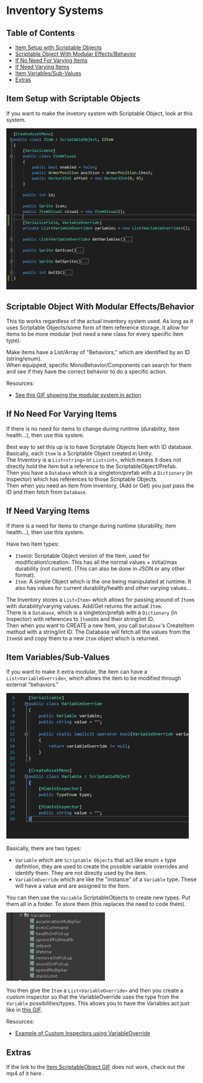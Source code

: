# Inventory Systems

## Table of Contents

- [Item Setup with Scriptable Objects](#item-setup-with-scriptable-objects)
- [Scriptable Object With Modular Effects/Behavior](#scriptable-object-with-modular-effectsbehavior)
- [If No Need For Varying Items](#if-no-need-for-varying-items)
- [If Need Varying Items](#if-need-varying-items)
- [Item Variables/Sub-Values](#item-variablessub-values)
- [Extras](#extras)

## Item Setup with Scriptable Objects

If you want to make the invetory system with Scriptable Object, look at this system.

![Image of Item Code](ModularItemSO.png)

## Scriptable Object With Modular Effects/Behavior

This tip works regardless of the actual inventory system used. As long as it uses Scriptable Objects/some form of Item reference storage. It allow for items to be more modular (not need a new class for every specific item type).  

Make items have a List/Array of "Behaviors," which are identified by an ID (string/enum).  
When equipped, specific MonoBehavior/Components can search for them and see if they have the correct behavior to do a specific action.

Resources:

- [See this GIF showing the modular system in action](https://streamable.com/926i5)

## If No Need For Varying Items

If there is no need for items to change during runtime (durability, item health...), then use this system.

Best way to set this up is to have Scriptable Objects Item with ID database.  
Basically, each `Item` is a Scriptable Object created in Unity.  
The Inventory is a `List<string>` or `List<int>`, which means it does not directly hold the item but a reference to the ScriptableObject/Prefab.  
Then you have a `Database` which is a singleton/prefab with a `Dictionary` (in Inspector) which has references to those Scriptable Objects.  
Then when you need an item from inventory, (Add or Get) you just pass the ID and then fetch from `Database`.  

## If Need Varying Items

If there is a need for items to change during runtime (durability, item health...), then use this system.

Have two Item types:

- `ItemSO`: Scriptable Object version of the Item, used for modification/creation. This has all the normal values + initial/max durability (not current). (This can also be done in JSON or any other format).
- `Item`: A simple Object which is the one being manipulated at runtime. It also has values for current durability/health and other varying values...

The Inventory stores a `List<Item>` which allows for passing around of `Item`s with durability/varying values. Add/Get returns the actual `Item`.  
There is a `Database`, which is a singleton/prefab with a `Dictionary` (in Inspector) with references to `ItemSO`s and their string/int ID.  
Then when you want to CREATE a new Item, you call `Database`'s CreateItem method with a string/int ID. The Database will fetch all the values from the `ItemSO` and copy them to a new `Item` object which is returned.  

## Item Variables/Sub-Values

If you want to make it extra modular, the item can have a `List<VariableOverride>`, which allows the item to be modified through external "behaviors."

![Image of the Code](VariableOverride.png)

Basically, there are two types:

- `Variable` which are `Scriptable Objects` that act like enum + type definition, they are used to create the possible variable overrides and identify them. They are not directly used by the item.
- `VariableOverride` which are like the "instance" of a `Variable` type. These will have a value and are assigned to the Item.

You can then use the `Variable` ScriptableObjects to create new types. Put them all in a folder. To store them (this replaces the need to code them). 

![Screenshot of Variables in Editor](ListVariables.png)

You then give the `Item` a `List<VariableOverride>` and then you create a custom inspector so that the VariableOverride uses the type from the `Variable` possibilities/types. This allows you to have the Variables act just like in [this GIF](https://streamable.com/926i5).

Resources:

- [Example of Custom Inspectors using VariableOverride](Variable-And-Override.cs)

## Extras

If the link to the [Item ScriptableObject GIF](https://streamable.com/926i5) does not work, check out the mp4 of it here [](InventoryExampleEditor.mp4).